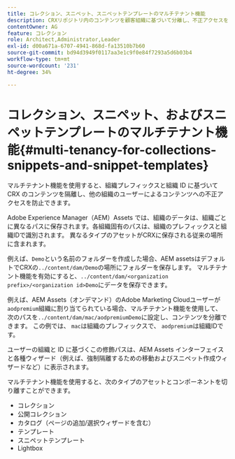```yaml
---
title: コレクション、スニペット、スニペットテンプレートのマルチテナント機能
description: CRXリポジトリ内のコンテンツを顧客組織に基づいて分離し、不正アクセスを防ぎます。
contentOwner: AG
feature: コレクション
role: Architect,Administrator,Leader
exl-id: d00a671a-6707-4941-868d-fa13510b7b60
source-git-commit: bd94d3949f0117aa3e1c9f0e84f7293a5d6b03b4
workflow-type: tm+mt
source-wordcount: '231'
ht-degree: 34%

---
```


# コレクション、スニペット、およびスニペットテンプレートのマルチテナント機能{#multi-tenancy-for-collections-snippets-and-snippet-templates}

マルチテナント機能を使用すると、組織プレフィックスと組織 ID に基づいて CRX のコンテンツを隔離し、他の組織のユーザーによるコンテンツへの不正アクセスを防止できます。

Adobe Experience Manager（AEM）Assets では、組織のデータは、組織ごとに異なるパスに保存されます。各組織固有のパスは、組織のプレフィックスと組織IDで識別されます。
異なるタイプのアセットがCRXに保存される従来の場所に含まれます。

例えば、`Demo`という名前のフォルダーを作成した場合、AEM assetsはデフォルトでCRXの`../content/dam/Demo`の場所にフォルダーを保存します。 マルチテナント機能を有効にすると、`../content/dam/<organization prefix>/<organization id>Demo`にデータを保存できます。

例えば、AEM Assets（オンデマンド）のAdobe Marketing Cloudユーザーが`aodpremium`組織に割り当てられている場合、マルチテナント機能を使用して、次のパスを`../content/dam/mac/aodpremiumDemo`に設定し、コンテンツを分離できます。 この例では、 `mac`は組織のプレフィックスで、 `aodpremium`は組織IDです。

ユーザーの組織と ID に基づくこの修飾パスは、AEM Assets インターフェイスと各種ウィザード（例えば、強制隔離するための移動およびスニペット作成ウィザードなど）に表示されます。

マルチテナント機能を使用すると、次のタイプのアセットとコンポーネントを切り離すことができます。

* コレクション
* 公開コレクション
* カタログ（ページの追加/選択ウィザードを含む）
* テンプレート
* スニペットテンプレート
* Lightbox
